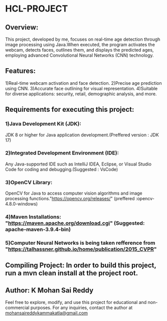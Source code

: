 # HCL-PROJECT 

## Overview:
This project, developed by me, focuses on real-time age detection through image processing using Java.When executed, the program activates the webcam, detects faces, outlines them, and displays the predicted ages, employing advanced Convolutional Neural Networks (CNN) technology.

## Features:
1)Real-time webcam activation and face detection.
2)Precise age prediction using CNN.
3)Accurate face outlining for visual representation.
4)Suitable for diverse applications: security, retail, demographic analysis, and more.

## Requirements for executing this project:

### 1)Java Development Kit (JDK):
JDK 8 or higher for Java application development.(Preffered version : JDK 17)

### 2)Integrated Development Environment (IDE):
Any Java-supported IDE such as IntelliJ IDEA, Eclipse, or Visual Studio Code for coding and debugging.(Suggested : VsCode)

### 3)OpenCV Library:
OpenCV for Java to access computer vision algorithms and image processing functions."https://opencv.org/releases/" (preffered :opencv-4.8.0-windows)

### 4)Maven Installations: "https://maven.apache.org/download.cgi" (Suggested: apache-maven-3.9.4-bin)

### 5)Computer Neural Networks is being taken refference from "https://talhassner.github.io/home/publication/2015_CVPR"
## Compiling Project: In order to build this project, run a mvn clean install at the project root.

## Author: K Mohan Sai Reddy
Feel free to explore, modify, and use this project for educational and non-commercial purposes. For any inquiries, contact the author at mohansaireddykammakatla@gmail.com 



